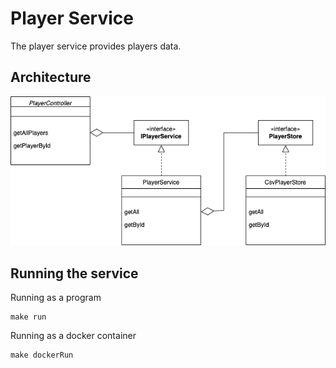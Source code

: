 # Player Service
The player service provides players data. 

## Architecture
![](https://github.com/mayank3012jain/player-service/blob/main/UML.jpg?raw=true)

## Running the service
Running as a program
```
make run
```
Running as a docker container
```
make dockerRun
```